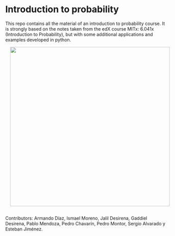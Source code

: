 # Introduction to probability
This repo contains all the material of an introduction to probability course. It is strongly based on the notes taken from the edX course MITx: 6.041x (Introduction to Probability), but with some additional applications and examples developed in python.

<img style="float: center; margin: 0px 0px 15px 15px;" src="https://upload.wikimedia.org/wikipedia/commons/b/b8/Casino_de_Montecarlo%2C_M%C3%B3naco%2C_2016-06-23%2C_DD_04.jpg" width="500px" height="500px" />

Contributors: Armando Díaz, Ismael Moreno, Jalil Desirena, Gaddiel Desirena, Pablo Mendoza, Pedro Chavarín, Pedro Montor, Sergio Alvarado y Esteban Jiménez.
